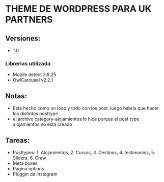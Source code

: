 # THEME DE WORDPRESS PARA UK PARTNERS

## Versiones:
- 1.0

### Librerias utilizada
* Mobile detect 2.8.25
* OwlCarousel v2.2.1

## Notas:
* Esta hecho como un loop y todo con los post, luego habría que hacer los distintos posttype
* el archivo category-alojamientos lo hice porque el post type alojamientos no está creado

## Tareas:
* Posttypes: 1. Alojamientos, 2. Cursos, 3. Destinos, 4. testimonios, 5. Sliders, 6. Crew
* Meta boxes
* Página options
* Pluggin de instagram